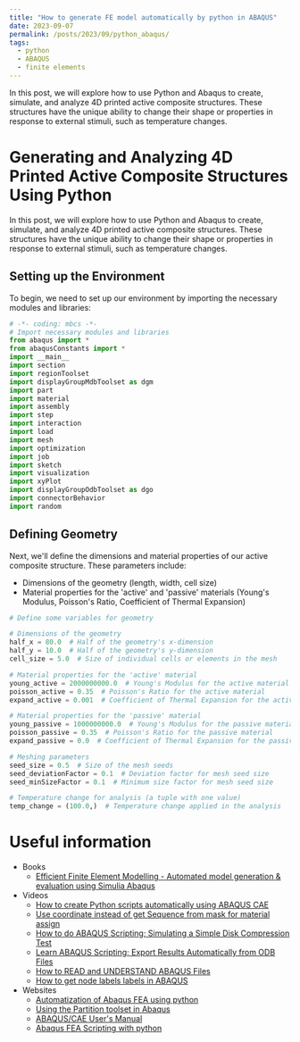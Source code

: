 ```yaml
---
title: "How to generate FE model automatically by python in ABAQUS"
date: 2023-09-07
permalink: /posts/2023/09/python_abaqus/
tags:
  - python
  - ABAQUS
  - finite elements
---
```


In this post, we will explore how to use Python and Abaqus to create, simulate, and analyze 4D printed active composite structures. These structures have the unique ability to change their shape or properties in response to external stimuli, such as temperature changes.

# Generating and Analyzing 4D Printed Active Composite Structures Using Python

In this post, we will explore how to use Python and Abaqus to create, simulate, and analyze 4D printed active composite structures. These structures have the unique ability to change their shape or properties in response to external stimuli, such as temperature changes.

## Setting up the Environment

To begin, we need to set up our environment by importing the necessary modules and libraries:

```python
# -*- coding: mbcs -*-
# Import necessary modules and libraries
from abaqus import *
from abaqusConstants import *
import __main__
import section
import regionToolset
import displayGroupMdbToolset as dgm
import part
import material
import assembly
import step
import interaction
import load
import mesh
import optimization
import job
import sketch
import visualization
import xyPlot
import displayGroupOdbToolset as dgo
import connectorBehavior
import random
```

## Defining Geometry
Next, we'll define the dimensions and material properties of our active composite structure. These parameters include:

* Dimensions of the geometry (length, width, cell size)
* Material properties for the 'active' and 'passive' materials (Young's Modulus, Poisson's Ratio, Coefficient of Thermal Expansion)

```python
# Define some variables for geometry

# Dimensions of the geometry
half_x = 80.0  # Half of the geometry's x-dimension
half_y = 10.0  # Half of the geometry's y-dimension
cell_size = 5.0  # Size of individual cells or elements in the mesh

# Material properties for the 'active' material
young_active = 2000000000.0  # Young's Modulus for the active material
poisson_active = 0.35  # Poisson's Ratio for the active material
expand_active = 0.001  # Coefficient of Thermal Expansion for the active material

# Material properties for the 'passive' material
young_passive = 1000000000.0  # Young's Modulus for the passive material
poisson_passive = 0.35  # Poisson's Ratio for the passive material
expand_passive = 0.0  # Coefficient of Thermal Expansion for the passive material

# Meshing parameters
seed_size = 0.5  # Size of the mesh seeds
seed_deviationFactor = 0.1  # Deviation factor for mesh seed size
seed_minSizeFactor = 0.1  # Minimum size factor for mesh seed size

# Temperature change for analysis (a tuple with one value)
temp_change = (100.0,)  # Temperature change applied in the analysis
```


Useful information
======

* Books
  * [Efficient Finite Element Modelling - Automated model generation & evaluation using Simulia Abaqus](http://Liuchao-JIN.github.io/files/research/abq_python.pdf)
* Videos
  * [How to create Python scripts automatically using ABAQUS CAE](https://www.youtube.com/watch?v=1zT2xGLv01E)
  * [Use coordinate instead of get Sequence from mask for material assign](https://www.youtube.com/watch?v=LVwKZnwh9W4)
  * [How to do ABAQUS Scripting; Simulating a Simple Disk Compression Test](https://www.youtube.com/watch?v=dKXgYoe3UPo)
  * [Learn ABAQUS Scripting; Export Results Automatically from ODB Files](https://www.youtube.com/watch?v=a5hT9oSPJKQ)
  * [How to READ and UNDERSTAND ABAQUS Files](https://www.youtube.com/watch?v=au7cQQU2rmE)
  * [How to get node labels labels in ABAQUS](https://www.youtube.com/watch?v=J3mzux9sQus)
* Websites
  * [Automatization of Abaqus FEA using python](https://balashov-artem.github.io/Portfolio/projects/automatization-of-abaqus-fea-using-python/)
  * [Using the Partition toolset in Abaqus](https://abaqus-docs.mit.edu/2017/English/SIMACAECAERefMap/simacae-c-parstart.htm)
  * [ABAQUS/CAE User's Manual](https://classes.engineering.wustl.edu/2009/spring/mase5513/abaqus/docs/v6.6/books/usi/default.htm?startat=pt06ch44s04.html)
  * [Abaqus FEA Scripting with python](https://ifcuriousthenlearn.com/blog/2015/04/02/Abaqus-FEA-Scripting-with-python/)
